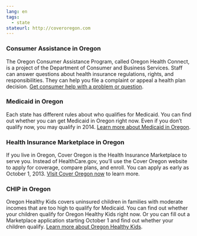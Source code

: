 ```yaml
--- 
lang: en 
tags: 
  - state
stateurl: http://coveroregon.com 
--- 
```


### Consumer Assistance in Oregon

The Oregon Consumer Assistance Program, called Oregon Health Connect, is a project of the Department of Consumer and Business Services. Staff can answer questions about health insurance regulations, rights, and responsibilities. They can help you file a complaint or appeal a health plan decision. [Get consumer help with a problem or question](http://www.oregonhealthconnect.org/).

### Medicaid in Oregon

Each state has different rules about who qualifies for Medicaid. You can find out whether you can get Medicaid in Oregon right now. Even if you don’t qualify now, you may qualify in 2014. [Learn more about Medicaid in Oregon](http://www.oregon.gov/oha/healthplan/Pages/app_benefits/main.aspx).

### Health Insurance Marketplace in Oregon

If you live in Oregon, Cover Oregon is the Health Insurance Marketplace to serve you. Instead of HealthCare.gov, you’ll use the Cover Oregon website to apply for coverage, compare plans, and enroll. You can apply as early as October 1, 2013. [VIsit Cover Oregon now](http://coveroregon.com) to learn more.

### CHIP in Oregon

Oregon Healthy Kids covers uninsured children in families with moderate incomes that are too high to qualify for Medicaid. You can find out whether your children qualify for Oregon Healthy Kids right now. Or you can fill out a Marketplace application starting October 1 and find out whether your children qualify. [Learn more about Oregon Healthy Kids](http://www.oregon.gov/oha/healthplan/Pages/app_benefits/main.aspx).

